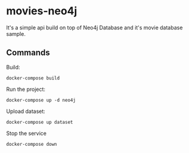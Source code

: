 # movies-neo4j

It's a simple api build on top of Neo4j Database and it's movie database sample. 

## Commands

Build:

```docker-compose build```

Run the project:

```docker-compose up -d neo4j```

Upload dataset:

```docker-compose up dataset```

Stop the service

```docker-compose down```